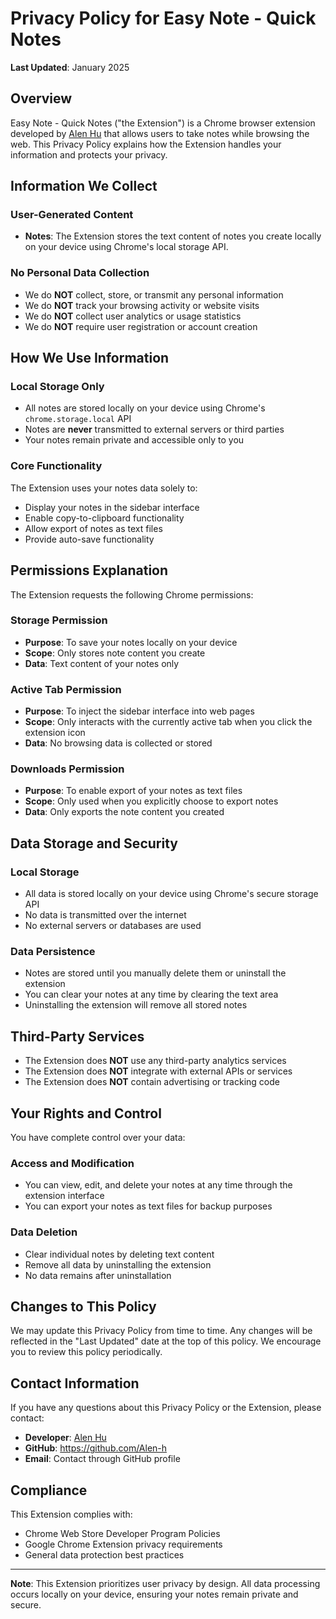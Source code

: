 # Privacy Policy for Easy Note - Quick Notes

**Last Updated**: January 2025

## Overview

Easy Note - Quick Notes ("the Extension") is a Chrome browser extension developed by [Alen Hu](https://github.com/Alen-h) that allows users to take notes while browsing the web. This Privacy Policy explains how the Extension handles your information and protects your privacy.

## Information We Collect

### User-Generated Content
- **Notes**: The Extension stores the text content of notes you create locally on your device using Chrome's local storage API.

### No Personal Data Collection
- We do **NOT** collect, store, or transmit any personal information
- We do **NOT** track your browsing activity or website visits
- We do **NOT** collect user analytics or usage statistics
- We do **NOT** require user registration or account creation

## How We Use Information

### Local Storage Only
- All notes are stored locally on your device using Chrome's `chrome.storage.local` API
- Notes are **never** transmitted to external servers or third parties
- Your notes remain private and accessible only to you

### Core Functionality
The Extension uses your notes data solely to:
- Display your notes in the sidebar interface
- Enable copy-to-clipboard functionality
- Allow export of notes as text files
- Provide auto-save functionality

## Permissions Explanation

The Extension requests the following Chrome permissions:

### Storage Permission
- **Purpose**: To save your notes locally on your device
- **Scope**: Only stores note content you create
- **Data**: Text content of your notes only

### Active Tab Permission
- **Purpose**: To inject the sidebar interface into web pages
- **Scope**: Only interacts with the currently active tab when you click the extension icon
- **Data**: No browsing data is collected or stored

### Downloads Permission
- **Purpose**: To enable export of your notes as text files
- **Scope**: Only used when you explicitly choose to export notes
- **Data**: Only exports the note content you created

## Data Storage and Security

### Local Storage
- All data is stored locally on your device using Chrome's secure storage API
- No data is transmitted over the internet
- No external servers or databases are used

### Data Persistence
- Notes are stored until you manually delete them or uninstall the extension
- You can clear your notes at any time by clearing the text area
- Uninstalling the extension will remove all stored notes

## Third-Party Services

- The Extension does **NOT** use any third-party analytics services
- The Extension does **NOT** integrate with external APIs or services
- The Extension does **NOT** contain advertising or tracking code

## Your Rights and Control

You have complete control over your data:

### Access and Modification
- You can view, edit, and delete your notes at any time through the extension interface
- You can export your notes as text files for backup purposes

### Data Deletion
- Clear individual notes by deleting text content
- Remove all data by uninstalling the extension
- No data remains after uninstallation

## Changes to This Policy

We may update this Privacy Policy from time to time. Any changes will be reflected in the "Last Updated" date at the top of this policy. We encourage you to review this policy periodically.

## Contact Information

If you have any questions about this Privacy Policy or the Extension, please contact:

- **Developer**: [Alen Hu](https://github.com/Alen-h)
- **GitHub**: https://github.com/Alen-h
- **Email**: Contact through GitHub profile

## Compliance

This Extension complies with:
- Chrome Web Store Developer Program Policies
- Google Chrome Extension privacy requirements
- General data protection best practices

---

**Note**: This Extension prioritizes user privacy by design. All data processing occurs locally on your device, ensuring your notes remain private and secure. 